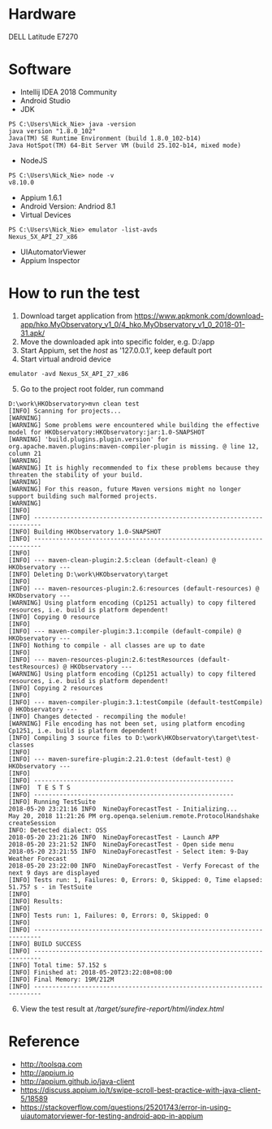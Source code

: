# Hardware
DELL Latitude E7270

# Software
* Intellij IDEA 2018 Community
* Android Studio
* JDK
```jshelllanguage
PS C:\Users\Nick_Nie> java -version
java version "1.8.0_102"
Java(TM) SE Runtime Environment (build 1.8.0_102-b14)
Java HotSpot(TM) 64-Bit Server VM (build 25.102-b14, mixed mode)
```
* NodeJS
```jshelllanguage
PS C:\Users\Nick_Nie> node -v
v8.10.0
```
* Appium 1.6.1
* Android Version: Andriod 8.1
* Virtual Devices
```jshelllanguage
PS C:\Users\Nick_Nie> emulator -list-avds
Nexus_5X_API_27_x86
```
* UIAutomatorViewer
* Appium Inspector

# How to run the test
1. Download target application from https://www.apkmonk.com/download-app/hko.MyObservatory_v1_0/4_hko.MyObservatory_v1_0_2018-01-31.apk/
2. Move the downloaded apk into specific folder, e.g. D:/app
3. Start Appium, set the _host_ as '127.0.0.1', keep default port
4. Start virtual android device
```jshelllanguage
emulator -avd Nexus_5X_API_27_x86
``` 
5. Go to the project root folder, run command
```jshelllanguage
D:\work\HKObservatory>mvn clean test
[INFO] Scanning for projects...
[WARNING]
[WARNING] Some problems were encountered while building the effective model for HKObservatory:HKObservatory:jar:1.0-SNAPSHOT
[WARNING] 'build.plugins.plugin.version' for org.apache.maven.plugins:maven-compiler-plugin is missing. @ line 12, column 21
[WARNING]
[WARNING] It is highly recommended to fix these problems because they threaten the stability of your build.
[WARNING]
[WARNING] For this reason, future Maven versions might no longer support building such malformed projects.
[WARNING]
[INFO]
[INFO] ------------------------------------------------------------------------
[INFO] Building HKObservatory 1.0-SNAPSHOT
[INFO] ------------------------------------------------------------------------
[INFO]
[INFO] --- maven-clean-plugin:2.5:clean (default-clean) @ HKObservatory ---
[INFO] Deleting D:\work\HKObservatory\target
[INFO]
[INFO] --- maven-resources-plugin:2.6:resources (default-resources) @ HKObservatory ---
[WARNING] Using platform encoding (Cp1251 actually) to copy filtered resources, i.e. build is platform dependent!
[INFO] Copying 0 resource
[INFO]
[INFO] --- maven-compiler-plugin:3.1:compile (default-compile) @ HKObservatory ---
[INFO] Nothing to compile - all classes are up to date
[INFO]
[INFO] --- maven-resources-plugin:2.6:testResources (default-testResources) @ HKObservatory ---
[WARNING] Using platform encoding (Cp1251 actually) to copy filtered resources, i.e. build is platform dependent!
[INFO] Copying 2 resources
[INFO]
[INFO] --- maven-compiler-plugin:3.1:testCompile (default-testCompile) @ HKObservatory ---
[INFO] Changes detected - recompiling the module!
[WARNING] File encoding has not been set, using platform encoding Cp1251, i.e. build is platform dependent!
[INFO] Compiling 3 source files to D:\work\HKObservatory\target\test-classes
[INFO]
[INFO] --- maven-surefire-plugin:2.21.0:test (default-test) @ HKObservatory ---
[INFO]
[INFO] -------------------------------------------------------
[INFO]  T E S T S
[INFO] -------------------------------------------------------
[INFO] Running TestSuite
2018-05-20 23:21:16 INFO  NineDayForecastTest - Initializing...
May 20, 2018 11:21:26 PM org.openqa.selenium.remote.ProtocolHandshake createSession
INFO: Detected dialect: OSS
2018-05-20 23:21:26 INFO  NineDayForecastTest - Launch APP
2018-05-20 23:21:52 INFO  NineDayForecastTest - Open side menu
2018-05-20 23:21:55 INFO  NineDayForecastTest - Select item: 9-Day Weather Forecast
2018-05-20 23:22:00 INFO  NineDayForecastTest - Verfy Forecast of the next 9 days are displayed
[INFO] Tests run: 1, Failures: 0, Errors: 0, Skipped: 0, Time elapsed: 51.757 s - in TestSuite
[INFO]
[INFO] Results:
[INFO]
[INFO] Tests run: 1, Failures: 0, Errors: 0, Skipped: 0
[INFO]
[INFO] ------------------------------------------------------------------------
[INFO] BUILD SUCCESS
[INFO] ------------------------------------------------------------------------
[INFO] Total time: 57.152 s
[INFO] Finished at: 2018-05-20T23:22:08+08:00
[INFO] Final Memory: 19M/212M
[INFO] ------------------------------------------------------------------------
``` 
6. View the test result at _/target/surefire-report/html/index.html_

# Reference 
* http://toolsqa.com
* http://appium.io
* http://appium.github.io/java-client
* https://discuss.appium.io/t/swipe-scroll-best-practice-with-java-client-5/18589
* https://stackoverflow.com/questions/25201743/error-in-using-uiautomatorviewer-for-testing-android-app-in-appium